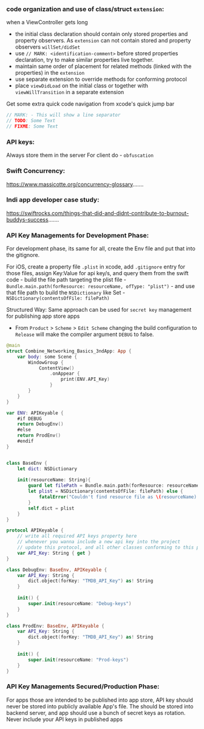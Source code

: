 ### code organization and use of class/struct `extension`:
when a ViewController gets long
- the initial class declaration should contain only stored properties and property observers. As `extension` can not contain stored and property observers `willSet/didSet`
- use `// MARK: <identification-comment>` before stored properties declaration, try to make similar properties live together.
- maintain same order of placement for related methods (linked with the properties) in the `extension`
- use separate extension to override methods for conforming protocol
- place `viewDidLoad` on the initial class or together with `viewWillTransition` in a separate extension

Get some extra quick code navigation from xcode's quick jump bar
```swift
// MARK: - This will show a line separator 
// TODO: Some Text
// FIXME: Some Text
```

### API keys:
Always store them in the server
For client do - `obfuscation`

### Swift Concurrency:
https://www.massicotte.org/concurrency-glossary.......

### Indi app developer case study:
https://swiftrocks.com/things-that-did-and-didnt-contribute-to-burnout-buddys-success.......

### API Key Managements for Development Phase:
For development phase, its same for all, create the Env file and put that into the gitignore.

For iOS, create a property file `.plist` in xcode, add `.gitignore` entry for those files, assign Key:Value for api key/s, and query them from the swift code
    - build the file path targeting the plist file
        - `Bundle.main.path(forResource: resourceName, ofType: "plist")`
    - and use that file path to build the `NSDictionary` like Set<String>
        - `NSDictionary(contentsOfFile: filePath)`


Structured Way: Same approach can be used for `secret key` management for publishing app store apps
* From `Product` > `Scheme` > `Edit Scheme` changing the build configuration to `Release` will make the compiler argument `DEBUG` to false.

```swift
@main
struct Combine_Networking_Basics_3ndApp: App {
    var body: some Scene {
        WindowGroup {
            ContentView()
                .onAppear {
                    print(ENV.API_Key)
                }
        }
    }
}

var ENV: APIKeyable {
    #if DEBUG
    return DebugEnv()
    #else
    return ProdEnv()
    #endif
}


class BaseEnv {
    let dict: NSDictionary
    
    init(resourceName: String){
        guard let filePath = Bundle.main.path(forResource: resourceName, ofType: "plist"),
        let plist = NSDictionary(contentsOfFile: filePath) else {
            fatalError("Couldn't find resource file as \(resourceName).plist")
        }
        self.dict = plist
    }
}

protocol APIKeyable {
    // write all required API keys property here
    // whenever you wanna include a new api key into the project 
    // update this protocol, and all other classes conforming to this protocol will throw error, so filling the requirements will be much easier
    var API_Key: String { get }
}

class DebugEnv: BaseEnv, APIKeyable {
    var API_Key: String {
        dict.object(forKey: "TMDB_API_Key") as! String
    }
    
    init() {
        super.init(resourceName: "Debug-keys")
    }
}

class ProdEnv: BaseEnv, APIKeyable {
    var API_Key: String {
        dict.object(forKey: "TMDB_API_Key") as! String
    }
    
    init() {
        super.init(resourceName: "Prod-keys")
    }
}
```


### API Key Managements Secured/Production Phase:
For apps those are intended to be published into app store, API key should never be stored into publicly available App's file. The should be stored into backend server, and app should use a bunch of secret keys as rotation. Never include your API keys in published apps